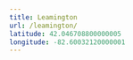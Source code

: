 ```yaml
---
title: Leamington
url: /leamington/
latitude: 42.046708800000005
longitude: -82.60032120000001
---
```

